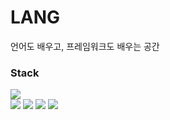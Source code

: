 # LANG
언어도 배우고, 프레임워크도 배우는 공간 


### Stack 
<img src="https://img.shields.io/badge/C++-00599C?style=for-the-badge&logo=C++&logoColor=white"/> </br> <img src="https://img.shields.io/badge/.NET-512BD4?style=for-the-badge&logo=.NET&logoColor=white"/>
<img src="https://img.shields.io/badge/Rust-000000?style=for-the-badge&logo=Rust&logoColor=white"/>
<img src="https://img.shields.io/badge/Go-00ADD8?style=for-the-badge&logo=Go&logoColor=white"/>
<img src="https://img.shields.io/badge/Docker-2496ED?style=for-the-badge&logo=Docker&logoColor=white"/>